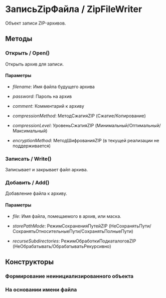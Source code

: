 
# ЗаписьZipФайла / ZipFileWriter

    
    
Объект записи ZIP-архивов.


  
  
## Методы
    
### Открыть / Open()
    
    
    
Открыть архив для записи.


  
  
#### Параметры

* *filename*: Имя файла будущего архива

* *password*: Пароль на архив

* *comment*: Комментарий к архиву

* *compressionMethod*: МетодСжатияZIP (Сжатие/Копирование)

* *compressionLevel*: УровеньСжатияZIP (Минимальный/Оптимальный/Максимальный)

* *encryptionMethod*: МетодШифрованияZIP (в текущей реализации не поддерживается)

### Записать / Write()
    
    
    
Записывает и закрывает файл архива.


  
  
### Добавить / Add()
    
    
    
Добавление файла к архиву.


  
  
#### Параметры

* *file*: Имя файла, помещаемого в архив, или маска.

* *storePathMode*: РежимСохраненияПутейZIP (НеСохранятьПути/СохранятьОтносительныеПути/СохранятьПолныеПути)

* *recurseSubdirectories*: РежимОбработкиПодкаталоговZIP (НеОбрабатывать/ОбрабатыватьРекурсивно)

## Конструкторы

  
### Формирование неинициализированного объекта
### На основании имени файла